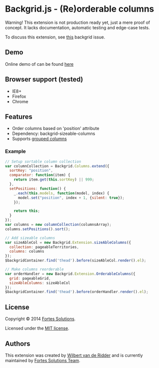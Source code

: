 # Backgrid.js - (Re)orderable columns
Warning! This extension is not production ready yet, just a mere proof of concept. It lacks documentation, automatic testing and edge-case tests.

To discuss this extension, see [this](https://github.com/wyuenho/backgrid/issues/6) backgrid issue.

## Demo
Online demo of can be found [here](http://techwuppet.com/backgrid_poc_demo/)

## Browser support (tested)
- IE8+
- Firefox
- Chrome

## Features
- Order columns based on 'position' attribute
- Dependency: backgrid-sizeable-columns
- Supports [grouped columns](https://github.com/WRidder/backgrid-grouped-columns)

### Example

```javascript
// Setup sortable column collection
var columnCollection = Backgrid.Columns.extend({
  sortKey: "position",
  comparator: function(item) {
    return item.get(this.sortKey) || 999;
  },
  setPositions: function() {
    _.each(this.models, function(model, index) {
      model.set("position", index + 1, {silent: true});
    });

    return this;
  }
});
var columns = new columnCollection(columnsArray);
columns.setPositions().sort();

// Add sizeable columns
var sizeAbleCol = new Backgrid.Extension.sizeAbleColumns({
  collection: pageableTerritories,
  columns: columns
});
$backgridContainer.find('thead').before(sizeAbleCol.render().el);

// Make columns reorderable
var orderHandler = new Backgrid.Extension.OrderableColumns({
  grid: pageableGrid,
  sizeAbleColumns: sizeAbleCol
});
$backgridContainer.find('thead').before(orderHandler.render().el);
```

## License
Copyright © 2014 [Fortes Solutions](https://www.fortesglobal.com/en).

Licensed under the [MIT license](LICENSE-MIT "MIT License").

## Authors
This extension was created by [Wilbert van de Ridder](https://github.com/WRidder) and is currently maintained by [Fortes Solutions Team](https://github.com/orgs/FortesSolutions/people).

